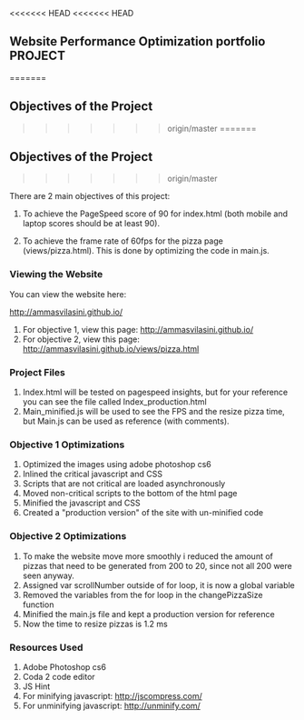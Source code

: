 <<<<<<< HEAD
<<<<<<< HEAD
## Website Performance Optimization portfolio PROJECT
=======
## Objectives of the Project
>>>>>>> origin/master
=======
## Objectives of the Project
>>>>>>> origin/master

There are 2 main objectives of this project:

1. To achieve the PageSpeed score of 90 for index.html (both mobile and laptop scores should be at least 90).

2. To achieve the frame rate of 60fps for the pizza page (views/pizza.html). This is done by optimizing the code in main.js. 

### Viewing the Website
You can view the website here: 

http://ammasvilasini.github.io/

1. For objective 1, view this page: http://ammasvilasini.github.io/
2. For objective 2, view this page: http://ammasvilasini.github.io/views/pizza.html

### Project Files
1. Index.html will be tested on pagespeed insights, but for your reference you can see the file called Index_production.html
2. Main_minified.js will be used to see the FPS and the resize pizza time, but Main.js can be used as reference (with comments).


### Objective 1 Optimizations
1. Optimized the images using adobe photoshop cs6
2. Inlined the critical javascript and CSS
3. Scripts that are not critical are loaded asynchronously
4. Moved non-critical scripts to the bottom of the html page
5. Minified the javascript and CSS
6. Created a "production version" of the site with un-minified code

### Objective 2 Optimizations
1. To make the website move more smoothly i reduced the amount of pizzas that need to be generated from 200 to 20, since not all 200 were seen anyway.
2. Assigned var scrollNumber outside of for loop, it is now a global variable
3. Removed the variables from the for loop in the changePizzaSize function
4. Minified the main.js file and kept a production version for reference
5. Now the time to resize pizzas is 1.2 ms


### Resources Used
1. Adobe Photoshop cs6
2. Coda 2 code editor
3. JS Hint
4. For minifying javascript: http://jscompress.com/
5. For unminifying javascript: http://unminify.com/
